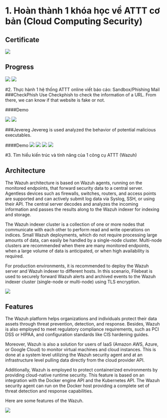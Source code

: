# 1. Hoàn thành 1 khóa học về ATTT cơ bản (Cloud Computing Security)
## Certificate
![](images/certificate.png)

## Progress
![](images/progress1.png)
![](images/progress2.png)

#2. Thực hành 1 hệ thống ATTT online viết báo cáo: Sandbox/Phishing Mail 
###CheckPhish
Use Checkphish to check the information of a URL. From there, we can know if that website is fake or not.

####Demo

![](images/checkphish1.png)
![](images/checkphish2.png)

###Jevereg
Jevereg is used analyzed the behavior of potential malicious executables.

####Demo
![](images/jevereg1.png)
![](images/jevereg2.png)
![](images/jevereg3.png)
![](images/jevereg4.png)


#3. Tìm hiểu kiến trúc và tính năng của 1 công cụ ATTT (Wazuh)

## Architecture
The Wazuh architecture is based on Wazuh agents, running on the monitored endpoints, that forward security data to a central server. Agentless devices such as firewalls, switches, routers, and access points are supported and can actively submit log data via Syslog, SSH, or using their API. The central server decodes and analyzes the incoming information and passes the results along to the Wazuh indexer for indexing and storage.

The Wazuh indexer cluster is a collection of one or more nodes that communicate with each other to perform read and write operations on indices. Small Wazuh deployments, which do not require processing large amounts of data, can easily be handled by a single-node cluster. Multi-node clusters are recommended when there are many monitored endpoints, when a large volume of data is anticipated, or when high availability is required.

For production environments, it is recommended to deploy the Wazuh server and Wazuh indexer to different hosts. In this scenario, Filebeat is used to securely forward Wazuh alerts and archived events to the Wazuh indexer cluster (single-node or multi-node) using TLS encryption.

![](images/wazuh-architecturearchitecture.png)

## Features

The Wazuh platform helps organizations and individuals protect their data assets through threat prevention, detection, and response. Besides, Wazuh is also employed to meet regulatory compliance requirements, such as PCI DSS or HIPAA, and configuration standards like CIS hardening guides.

Moreover, Wazuh is also a solution for users of IaaS (Amazon AWS, Azure, or Google Cloud) to monitor virtual machines and cloud instances. This is done at a system level utilizing the Wazuh security agent and at an infrastructure level pulling data directly from the cloud provider API.

Additionally, Wazuh is employed to protect containerized environments by providing cloud-native runtime security. This feature is based on an integration with the Docker engine API and the Kubernetes API. The Wazuh security agent can run on the Docker host providing a complete set of threat detection and response capabilities.

Here are some features of the Wazuh.

![](images/wazuh-features.png)